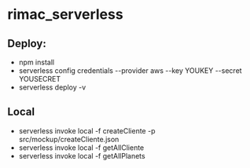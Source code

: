 # rimac_serverless

## Deploy:
* npm install
* serverless config credentials --provider aws --key YOUKEY --secret YOUSECRET
* serverless deploy -v


## Local
* serverless invoke local -f createCliente -p src/mockup/createCliente.json
* serverless invoke local -f getAllCliente 
* serverless invoke local -f getAllPlanets

